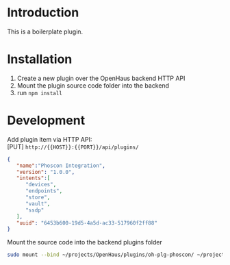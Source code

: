 # Introduction
This is a boilerplate plugin.

# Installation
1) Create a new plugin over the OpenHaus backend HTTP API
2) Mount the plugin source code folder into the backend
3) run `npm install`

# Development
Add plugin item via HTTP API:<br />
[PUT] `http://{{HOST}}:{{PORT}}/api/plugins/`
```json
{
   "name":"Phoscon Integration",
   "version": "1.0.0",
   "intents":[
      "devices",
      "endpoints",
      "store",
      "vault",
      "ssdp"
   ],
   "uuid": "6453b600-19d5-4a5d-ac33-517960f2ff88"
}
```
Mount the source code into the backend plugins folder
```sh
sudo mount --bind ~/projects/OpenHaus/plugins/oh-plg-phoscon/ ~/projects/OpenHaus/backend/plugins/6453b600-19d5-4a5d-ac33-517960f2ff88/
```
